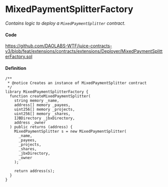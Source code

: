 # MixedPaymentSplitterFactory

*Contains logic to deploy a `MixedPaymentSplitter` contract.*

#### Code

https://github.com/DAOLABS-WTF/juice-contracts-v3/blob/feat/extensions/contracts/extensions/Deployer/MixedPaymentSplitterFactory.sol

#### Definition

```
/**
 * @notice Creates an instance of MixedPaymentSplitter contract
 */
library MixedPaymentSplitterFactory {
  function createMixedPaymentSplitter(
    string memory _name,
    address[] memory _payees,
    uint256[] memory _projects,
    uint256[] memory _shares,
    IJBDirectory _jbxDirectory,
    address _owner
  ) public returns (address) {
    MixedPaymentSplitter s = new MixedPaymentSplitter(
      _name,
      _payees,
      _projects,
      _shares,
      _jbxDirectory,
      _owner
    );

    return address(s);
  }
}
```
